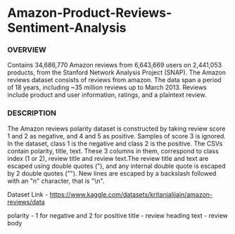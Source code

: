 # Amazon-Product-Reviews-Sentiment-Analysis

### OVERVIEW
Contains 34,686,770 Amazon reviews from 6,643,669 users on 2,441,053 products, from the Stanford Network Analysis Project (SNAP). The Amazon reviews dataset consists of reviews from amazon. The data span a period of 18 years, including ~35 million reviews up to March 2013. Reviews include product and user information, ratings, and a plaintext review. 

### DESCRIPTION
The Amazon reviews polarity dataset is constructed by taking review score 1 and 2 as negative, and 4 and 5 as positive. Samples of score 3 is ignored. In the dataset, class 1 is the negative and class 2 is the positive. The CSVs contain polarity, title, text. These 3 columns in them, correspond to class index (1 or 2), review title and review text.The review title and text are escaped using double quotes ("), and any internal double quote is escaped by 2 double quotes (""). New lines are escaped by a backslash followed with an "n" character, that is "\n".

Dataset Link - https://www.kaggle.com/datasets/kritanjalijain/amazon-reviews/data

polarity - 1 for negative and 2 for positive
title - review heading
text - review body

